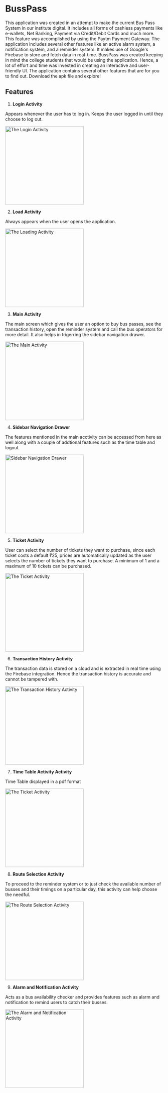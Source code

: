 # BussPass

This application was created in an attempt to make the current Bus Pass System in our institute digital. 
It includes all forms of cashless payments like e-wallets, Net Banking, Payment via Credit/Debit Cards and much more. 
This feature was accomplished by using the Paytm Payment Gateway. 
The application includes several other features like an active alarm system, a notification system, and a reminder system. 
It makes use of Google's Firebase to store and fetch data in real-time. BussPass was created keeping in mind the college students that would be using the application. 
Hence, a lot of effort and time was invested in creating an interactive and user-friendly UI. The application contains several other features that are for you to find out. 
Download the apk file and explore!

## Features

1. **Login Activity**

  Appears whenever the user has to log in. Keeps the user logged in until they choose to log out.
  
  <img src="loginScreen.jpg" alt="The Login Activity" width="250"/>
  
  
2. **Load Activity**

  Always appears when the user opens the application.

  <img src="loadingScreen.jpg" alt="The Loading Activity" width="250"/>
  
  
3. **Main Activity**

  The main screen which gives the user an option to buy bus passes, see the transaction history, open the reminder system and call the bus operators for more detail.
  It also helps in trigerring the sidebar navigation drawer.
  
  <img src="mainScreen.jpg" alt="The Main Activity" width="250"/>
  
4. **Sidebar Navigation Drawer**

  The features mentioned in the main acctivity can be accessed from here as well along with a couple of addtional features such as the time table and logout.
  
  <img src="sidebar.jpg" alt="Sidebar Navigation Drawer" width="250"/>
  
  
5. **Ticket Activity**
   
  User can select the number of tickets they want to purchase, since each ticket costs a default ₹25, prices are automatically updated as the user selects the number of tickets 
  they want to purchase. A minimum of 1 and a maximum of 10 tickets can be purchased.
  
  <img src="selectTicketsScreen.jpg" alt="The Ticket Activity" width="250"/>
  
  
6. **Transaction History Activity**

  The transaction data is stored on a cloud and is extracted in real time using the Firebase integration. Hence the transaction history is accurate and cannot be tampered with.
  
  <img src="transactionHistoryScreen.jpg" alt="The Transaction History Activity" width="250"/>
  
7. **Time Table Activity Activity**
   
  Time Table displayed in a pdf format
  
  <img src="timeTable.jpg" alt="The Ticket Activity" width="250"/>
 
8. **Route Selection Activity**

  To proceed to the reminder system or to just check the available number of busses and their timings on a particular day, this activity can help choose the needful.
  
  <img src="selectRouteScreen.jpg" alt="The Route Selection Activity" width="250"/>
  
  
9. **Alarm and Notification Activity**

  Acts as a bus availability checker and provides features such as alarm and notification to remind users to catch their busses.
  
  <img src="alarmAndNotificationScreen.jpg" alt="The Alarm and Notification Activity" width="250"/>
  
  
  
